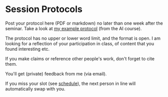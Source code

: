 

# Session Protocols

Post your protocol here (PDF or markdown) no later than one week
after the seminar. Take a look at [my example protocol](https://github.com/birkenkrahe/mod482/blob/main/protocols/08_23_birkenkrahe.md) (from the AI
course).

The protocol has no upper or lower word limit, and the format is
open. I am looking for a reflection of your participation in class,
of content that you found interesting etc.

If you make claims or reference other people's work, don't forget to
cite them.

You'll get (private) feedback from me (via email).

If you miss your slot (see [schedule](https://github.com/birkenkrahe/mod482/blob/main/schedule.md)), the next person in line will
automatically swap with you.

